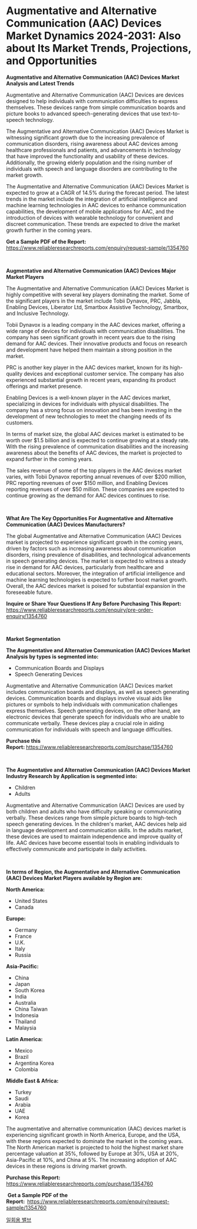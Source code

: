 <p><h1>Augmentative and Alternative Communication (AAC) Devices Market Dynamics 2024-2031: Also about Its Market Trends, Projections, and Opportunities</h1></p><p><strong>Augmentative and Alternative Communication (AAC) Devices Market Analysis and Latest Trends</strong></p>
<p><p>Augmentative and Alternative Communication (AAC) Devices are devices designed to help individuals with communication difficulties to express themselves. These devices range from simple communication boards and picture books to advanced speech-generating devices that use text-to-speech technology.</p><p>The Augmentative and Alternative Communication (AAC) Devices Market is witnessing significant growth due to the increasing prevalence of communication disorders, rising awareness about AAC devices among healthcare professionals and patients, and advancements in technology that have improved the functionality and usability of these devices. Additionally, the growing elderly population and the rising number of individuals with speech and language disorders are contributing to the market growth.</p><p>The Augmentative and Alternative Communication (AAC) Devices Market is expected to grow at a CAGR of 14.5% during the forecast period. The latest trends in the market include the integration of artificial intelligence and machine learning technologies in AAC devices to enhance communication capabilities, the development of mobile applications for AAC, and the introduction of devices with wearable technology for convenient and discreet communication. These trends are expected to drive the market growth further in the coming years.</p></p>
<p><strong>Get a Sample PDF of the Report:&nbsp;</strong> <a href="https://www.reliableresearchreports.com/enquiry/request-sample/1354760">https://www.reliableresearchreports.com/enquiry/request-sample/1354760</a></p>
<p>&nbsp;</p>
<p><strong>Augmentative and Alternative Communication (AAC) Devices Major Market Players</strong></p>
<p><p>The Augmentative and Alternative Communication (AAC) Devices Market is highly competitive with several key players dominating the market. Some of the significant players in the market include Tobii Dynavox, PRC, Jabbla, Enabling Devices, Liberator Ltd, Smartbox Assistive Technology, Smartbox, and Inclusive Technology.</p><p>Tobii Dynavox is a leading company in the AAC devices market, offering a wide range of devices for individuals with communication disabilities. The company has seen significant growth in recent years due to the rising demand for AAC devices. Their innovative products and focus on research and development have helped them maintain a strong position in the market.</p><p>PRC is another key player in the AAC devices market, known for its high-quality devices and exceptional customer service. The company has also experienced substantial growth in recent years, expanding its product offerings and market presence.</p><p>Enabling Devices is a well-known player in the AAC devices market, specializing in devices for individuals with physical disabilities. The company has a strong focus on innovation and has been investing in the development of new technologies to meet the changing needs of its customers.</p><p>In terms of market size, the global AAC devices market is estimated to be worth over $1.5 billion and is expected to continue growing at a steady rate. With the rising prevalence of communication disabilities and the increasing awareness about the benefits of AAC devices, the market is projected to expand further in the coming years.</p><p>The sales revenue of some of the top players in the AAC devices market varies, with Tobii Dynavox reporting annual revenues of over $200 million, PRC reporting revenues of over $150 million, and Enabling Devices reporting revenues of over $50 million. These companies are expected to continue growing as the demand for AAC devices continues to rise.</p></p>
<p>&nbsp;</p>
<p><strong>What Are The Key Opportunities For Augmentative and Alternative Communication (AAC) Devices Manufacturers?</strong></p>
<p><p>The global Augmentative and Alternative Communication (AAC) Devices market is projected to experience significant growth in the coming years, driven by factors such as increasing awareness about communication disorders, rising prevalence of disabilities, and technological advancements in speech generating devices. The market is expected to witness a steady rise in demand for AAC devices, particularly from healthcare and educational sectors. Moreover, the integration of artificial intelligence and machine learning technologies is expected to further boost market growth. Overall, the AAC devices market is poised for substantial expansion in the foreseeable future.</p></p>
<p><strong>Inquire or Share Your Questions If Any Before Purchasing This Report:</strong> <a href="https://www.reliableresearchreports.com/enquiry/pre-order-enquiry/1354760">https://www.reliableresearchreports.com/enquiry/pre-order-enquiry/1354760</a></p>
<p>&nbsp;</p>
<p><strong>Market Segmentation</strong></p>
<p><strong>The Augmentative and Alternative Communication (AAC) Devices Market Analysis by types is segmented into:</strong></p>
<p><ul><li>Communication Boards and Displays</li><li>Speech Generating Devices</li></ul></p>
<p><p>Augmentative and Alternative Communication (AAC) Devices market includes communication boards and displays, as well as speech generating devices. Communication boards and displays involve visual aids like pictures or symbols to help individuals with communication challenges express themselves. Speech generating devices, on the other hand, are electronic devices that generate speech for individuals who are unable to communicate verbally. These devices play a crucial role in aiding communication for individuals with speech and language difficulties.</p></p>
<p><strong>Purchase this Report:&nbsp;</strong><a href="https://www.reliableresearchreports.com/purchase/1354760">https://www.reliableresearchreports.com/purchase/1354760</a></p>
<p>&nbsp;</p>
<p><strong>The Augmentative and Alternative Communication (AAC) Devices Market Industry Research by Application is segmented into:</strong></p>
<p><ul><li>Children</li><li>Adults</li></ul></p>
<p><p>Augmentative and Alternative Communication (AAC) Devices are used by both children and adults who have difficulty speaking or communicating verbally. These devices range from simple picture boards to high-tech speech generating devices. In the children's market, AAC devices help aid in language development and communication skills. In the adults market, these devices are used to maintain independence and improve quality of life. AAC devices have become essential tools in enabling individuals to effectively communicate and participate in daily activities.</p></p>
<p>&nbsp;</p>
<p><strong>In terms of Region, the Augmentative and Alternative Communication (AAC) Devices Market Players available by Region are:</strong></p>
<p>
    <p> <strong> North America: </strong>
        <ul>
            <li>United States</li>
            <li>Canada</li>
        </ul>
        </p> 
    <p> <strong> Europe: </strong>
        <ul>
            <li>Germany</li>
            <li>France</li>
            <li>U.K.</li>
            <li>Italy</li>
            <li>Russia</li>
        </ul>
        </p> 
    <p> <strong> Asia-Pacific: </strong>
        <ul>
            <li>China</li>
            <li>Japan</li>
            <li>South Korea</li>
            <li>India</li>
            <li>Australia</li>
            <li>China Taiwan</li>
            <li>Indonesia</li>
            <li>Thailand</li>
            <li>Malaysia</li>
        </ul>
        </p> 
    <p> <strong> Latin America: </strong>
        <ul>
            <li>Mexico</li>
            <li>Brazil</li>
            <li>Argentina Korea</li>
            <li>Colombia</li>
        </ul>
        </p> 
    <p> <strong> Middle East & Africa: </strong>
        <ul>
            <li>Turkey</li>
            <li>Saudi</li>
            <li>Arabia</li>
            <li>UAE</li>
            <li>Korea</li>
        </ul>
    </p>
    </p>
<p><p>The augmentative and alternative communication (AAC) devices market is experiencing significant growth in North America, Europe, and the USA, with these regions expected to dominate the market in the coming years. The North American market is projected to hold the highest market share percentage valuation at 35%, followed by Europe at 30%, USA at 20%, Asia-Pacific at 10%, and China at 5%. The increasing adoption of AAC devices in these regions is driving market growth.</p></p>
<p><strong>Purchase this Report: </strong><a href="https://www.reliableresearchreports.com/purchase/1354760">https://www.reliableresearchreports.com/purchase/1354760</a></p>
<p>&nbsp;<strong>Get a Sample PDF of the Report:&nbsp;&nbsp;</strong><a href="https://www.reliableresearchreports.com/enquiry/request-sample/1354760">https://www.reliableresearchreports.com/enquiry/request-sample/1354760</a></p>
<p><strong></strong></p>
<p><p><a href="https://github.com/rsg307664904/Market-Research-Report-List-1/blob/main/50535447549.md">일회용 밸브</a></p></p>